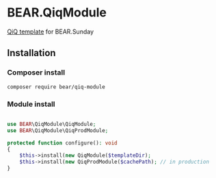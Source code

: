 # BEAR.QiqModule

[QiQ template](https://qiqphp.com/) for BEAR.Sunday

## Installation

### Composer install

    composer require bear/qiq-module

### Module install

```php

use BEAR\QiqModule\QiqModule;
use BEAR\QiqModule\QiqProdModule;

protected function configure(): void
{
    $this->install(new QiqModule($templateDir);
    $this->install(new QiqProdModule($cachePath); // in production
}
```
